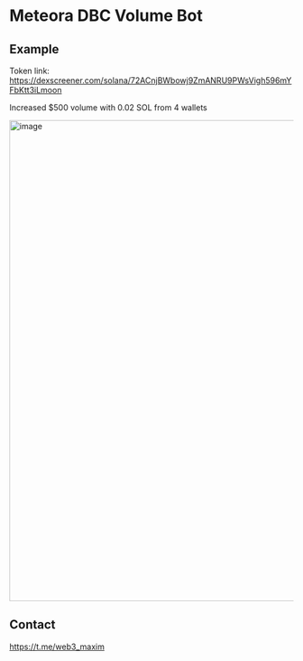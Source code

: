 # Meteora DBC Volume Bot

## Example
Token link: https://dexscreener.com/solana/72ACnjBWbowj9ZmANRU9PWsVigh596mYFbKtt3iLmoon

Increased $500 volume with 0.02 SOL from 4 wallets

<img width="1908" height="851" alt="image" src="https://github.com/user-attachments/assets/eab2e72a-8de0-4a57-8143-3ae0f95af855" />

## Contact
https://t.me/web3_maxim

